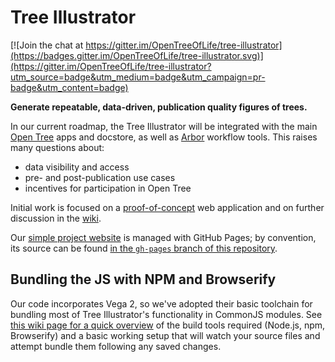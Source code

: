 Tree Illustrator
================

[![Join the chat at https://gitter.im/OpenTreeOfLife/tree-illustrator](https://badges.gitter.im/OpenTreeOfLife/tree-illustrator.svg)](https://gitter.im/OpenTreeOfLife/tree-illustrator?utm_source=badge&utm_medium=badge&utm_campaign=pr-badge&utm_content=badge)

**Generate repeatable, data-driven, publication quality figures of trees.**

In our current roadmap, the Tree Illustrator will be integrated with the main
[Open Tree](https://github.com/opentreeoflife) apps and docstore, as well as
[Arbor](https://github.com/arborworkflows) workflow tools. This raises many
questions about:

* data visibility and access
* pre- and post-publication use cases
* incentives for participation in Open Tree

Initial work is focused on a
[proof-of-concept](https://github.com/OpenTreeOfLife/tree-illustrator/tree/master/stylist)
web application and on further discussion in the
[wiki](https://github.com/OpenTreeOfLife/tree-illustrator/wiki). 

Our [simple project website](http://opentreeoflife.github.io/tree-illustrator/) is managed with GitHub Pages; by convention, its source can be found [in the `gh-pages` branch of this repository](https://github.com/OpenTreeOfLife/tree-illustrator/tree/gh-pages). 

Bundling the JS with NPM and Browserify
---------------------------------------

Our code incorporates Vega 2, so we've adopted their basic toolchain for bundling most of Tree Illustrator's functionality in CommonJS modules. See [this wiki page for a quick overview](https://github.com/vega/vega/wiki/Vega-and-Browserify) of the build tools required (Node.js, npm, Browserify) and a basic working setup that will watch your source files and attempt bundle them following any saved changes.
